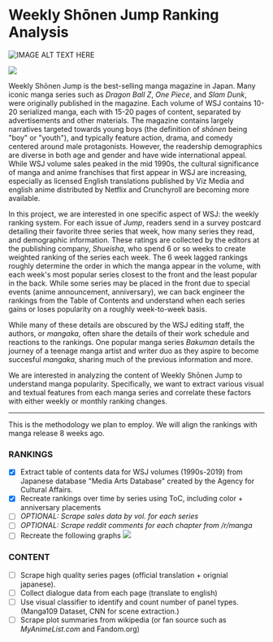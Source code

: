 # Weekly Shōnen Jump Ranking Analysis
![IMAGE ALT TEXT HERE](https://dwgkfo5b3odmw.cloudfront.net/manga/thumbs/thumb-30705-p000_Cov_071618-3.jpg)

![](http://i.imgur.com/9oUdCJg.png)

Weekly Shōnen Jump is the best-selling manga magazine in Japan. Many iconic manga series such as *Dragon Ball Z*, *One Piece*, and *Slam Dunk*, were originally published in the magazine. Each volume of WSJ contains 10-20 serialized manga, each with 15-20 pages of content, separated by advertisements and other materials. The magazine contains largely narratives targeted towards young boys (the definition of *shōnen* being "boy" or "youth"), and typically feature action, drama, and comedy centered around male protagonists. However, the readership demographics are diverse in both age and gender and have wide international appeal. While WSJ volume sales peaked in the mid 1990s, the cultural significance of manga and anime franchises that first appear in WSJ are increasing, especially as licensed English translations published by Viz Media and english anime distributed by Netflix and Crunchyroll are becoming more available. 

In this project, we are interested in one specific aspect of WSJ: the weekly ranking system. For each issue of *Jump*, readers send in a survey postcard detailing their favorite three series that week, how many series they read, and demographic information. These ratings are collected by the editors at the publishing company, *Shueisha*, who spend 6 or so weeks to create weighted ranking of the series each week. The 6 week lagged rankings roughly determine the order in which the manga appear in the volume, with each week's most popular series closest to the front and the least popular in the back. While some series may be placed in the front due to special events (anime announcement, anniversary), we can back engineer the rankings from the Table of Contents and understand when each series gains or loses popularity on a roughly week-to-week basis. 

While many of these details are obscured by the WSJ editing staff, the authors, or *mangaka*, often share the details of their work schedule and reactions to the rankings. One popular manga series *Bakuman* details the journey of a teenage manga artist and writer duo as they aspire to become succesful *mangaka*, sharing much of the previous information and more. 

We are interested in analyzing the content of Weekly Shōnen Jump to understand manga popularity. Specifically, we want to extract various visual and textual features from each manga series and correlate these factors with either weekly or monthly ranking changes.  

---

This is the methodology we plan to employ. We will align the rankings with manga release 8 weeks ago. 

### RANKINGS

- [x] Extract table of contents data for WSJ volumes (1990s-2019) from Japanese database "Media Arts Database" created by the Agency for Cultural Affairs.
- [x] Recreate rankings over time by series using ToC, including color + anniversary placements
- [ ] *OPTIONAL: Scrape sales data by vol. for each series*
- [ ] *OPTIONAL: Scrape reddit comments for each chapter from /r/manga*
- [ ] Recreate the following graphs
![](https://lh5.googleusercontent.com/-KTOhUBDM9CI/UoySCn7qWRI/AAAAAAAAevE/z0iT_Ue4VgY/w969-h724-no/TOC-2013.png)

### CONTENT

- [ ] Scrape high quality series pages (official translation + orignial japanese). 
- [ ] Collect dialogue data from each page (translate to english)
- [ ] Use visual classifier to identify and count number of panel types. (Manga109 Dataset, CNN for scene extraction.)
- [ ] Scrape plot summaries from wikipedia (or fan source such as *MyAnimeList.com* and Fandom.org)
